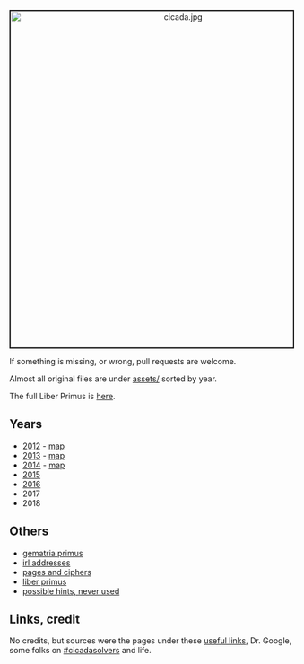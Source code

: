 <p align="middle"><img src="assets/2012/cicada.jpg" alt="cicada.jpg" width="600" border="2"></p>

If something is missing, or wrong, pull requests are welcome.

Almost all original files are under [assets/](assets/) sorted by year.

The full Liber Primus is [here](assets/2014/liber-primus-complete).

## Years
 * [2012](2012.md) - [map](2012.png)
 * [2013](2013.md) - [map](2013.png)
 * [2014](2014.md) - [map](2014.png)
 * [2015](2015.md)
 * [2016](2016.md)
 * 2017
 * 2018

## Others
  * [gematria primus](gematria_primus.md)
  * [irl addresses](irl.md)
  * [pages and ciphers](pages_and_ciphers.md)
  * [liber primus](liber_primus.md)
  * [possible hints, never used](hints_never_used.md)
  
## Links, credit
No credits, but sources were the pages under these [useful links](links.md), Dr. Google, some folks on [#cicadasolvers](http://webchat.freenode.net/?channels=cicadasolvers) and life.  

